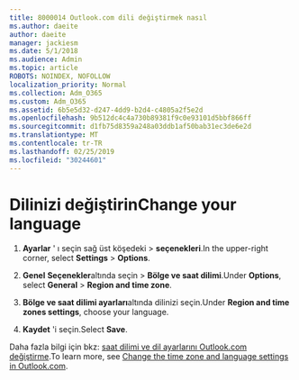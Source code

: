 ```yaml
---
title: 8000014 Outlook.com dili değiştirmek nasıl
ms.author: daeite
author: daeite
manager: jackiesm
ms.date: 5/1/2018
ms.audience: Admin
ms.topic: article
ROBOTS: NOINDEX, NOFOLLOW
localization_priority: Normal
ms.collection: Adm_O365
ms.custom: Adm_O365
ms.assetid: 6b5e5d32-d247-4dd9-b2d4-c4805a2f5e2d
ms.openlocfilehash: 9b512dc4c4a730b89381f9c0e93101d5bbf866ff
ms.sourcegitcommit: d1fb75d8359a248a03ddb1af50bab31ec3de6e2d
ms.translationtype: MT
ms.contentlocale: tr-TR
ms.lasthandoff: 02/25/2019
ms.locfileid: "30244601"
---
```

# <a name="change-your-language"></a><span data-ttu-id="21b29-102">Dilinizi değiştirin</span><span class="sxs-lookup"><span data-stu-id="21b29-102">Change your language</span></span>

1. <span data-ttu-id="21b29-103">**Ayarlar** ' ı seçin sağ üst köşedeki \> **seçenekleri**.</span><span class="sxs-lookup"><span data-stu-id="21b29-103">In the upper-right corner, select **Settings** \> **Options**.</span></span>
    
2. <span data-ttu-id="21b29-104">**Genel** **Seçenekler**altında seçin \> **Bölge ve saat dilimi**.</span><span class="sxs-lookup"><span data-stu-id="21b29-104">Under **Options**, select **General** \> **Region and time zone**.</span></span>
    
3. <span data-ttu-id="21b29-105">**Bölge ve saat dilimi ayarları**altında dilinizi seçin.</span><span class="sxs-lookup"><span data-stu-id="21b29-105">Under **Region and time zones settings**, choose your language.</span></span>
    
4. <span data-ttu-id="21b29-106">**Kaydet** 'i seçin.</span><span class="sxs-lookup"><span data-stu-id="21b29-106">Select **Save**.</span></span>
    
<span data-ttu-id="21b29-107">Daha fazla bilgi için bkz: [saat dilimi ve dil ayarlarını Outlook.com değiştirme](https://go.microsoft.com/fwlink/p/?linkid=873132).</span><span class="sxs-lookup"><span data-stu-id="21b29-107">To learn more, see [Change the time zone and language settings in Outlook.com](https://go.microsoft.com/fwlink/p/?linkid=873132).</span></span>
  

